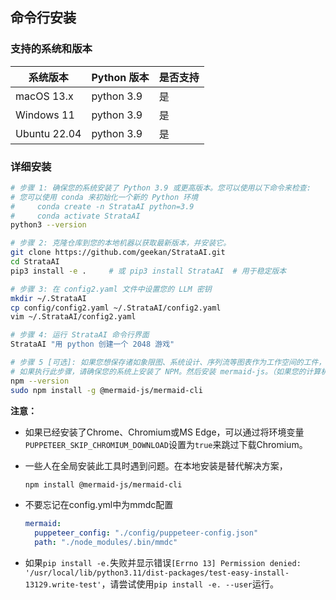 ## 命令行安装

### 支持的系统和版本
|     系统版本     | Python 版本     |  是否支持  |
|      ----      |     ----        |   -----   |
|   macOS 13.x   |    python 3.9   |    是    |
|   Windows 11   |    python 3.9   |    是    |
|   Ubuntu 22.04 |    python 3.9   |    是    |

### 详细安装

```bash
# 步骤 1: 确保您的系统安装了 Python 3.9 或更高版本。您可以使用以下命令来检查:
# 您可以使用 conda 来初始化一个新的 Python 环境
#     conda create -n StrataAI python=3.9
#     conda activate StrataAI
python3 --version

# 步骤 2: 克隆仓库到您的本地机器以获取最新版本，并安装它。
git clone https://github.com/geekan/StrataAI.git
cd StrataAI
pip3 install -e .     # 或 pip3 install StrataAI  # 用于稳定版本

# 步骤 3: 在 config2.yaml 文件中设置您的 LLM 密钥
mkdir ~/.StrataAI
cp config/config2.yaml ~/.StrataAI/config2.yaml
vim ~/.StrataAI/config2.yaml

# 步骤 4: 运行 StrataAI 命令行界面
StrataAI "用 python 创建一个 2048 游戏"

# 步骤 5 [可选]: 如果您想保存诸如象限图、系统设计、序列流等图表作为工作空间的工件，您可以在执行步骤 3 之前执行此步骤。默认情况下，该框架是兼容的，整个过程可以完全不执行此步骤而运行。
# 如果执行此步骤，请确保您的系统上安装了 NPM。然后安装 mermaid-js。（如果您的计算机中没有 npm，请访问 Node.js 官方网站 https://nodejs.org/ 安装 Node.js，然后您将在计算机中拥有 npm 工具。）
npm --version
sudo npm install -g @mermaid-js/mermaid-cli
```

**注意：**

- 如果已经安装了Chrome、Chromium或MS Edge，可以通过将环境变量`PUPPETEER_SKIP_CHROMIUM_DOWNLOAD`设置为`true`来跳过下载Chromium。

- 一些人在全局安装此工具时遇到问题。在本地安装是替代解决方案，

    ```bash
    npm install @mermaid-js/mermaid-cli
    ```

- 不要忘记在config.yml中为mmdc配置

    ```yml
    mermaid:
      puppeteer_config: "./config/puppeteer-config.json"
      path: "./node_modules/.bin/mmdc"
    ```

- 如果`pip install -e.`失败并显示错误`[Errno 13] Permission denied: '/usr/local/lib/python3.11/dist-packages/test-easy-install-13129.write-test'`，请尝试使用`pip install -e. --user`运行。
